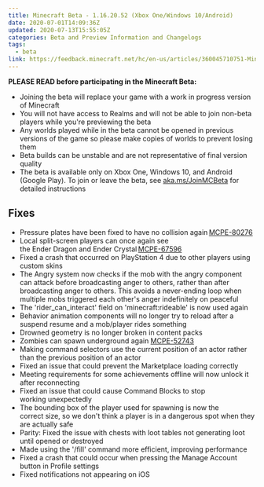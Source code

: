 ```yaml
---
title: Minecraft Beta - 1.16.20.52 (Xbox One/Windows 10/Android)
date: 2020-07-01T14:09:36Z
updated: 2020-07-13T15:55:05Z
categories: Beta and Preview Information and Changelogs
tags:
  - beta
link: https://feedback.minecraft.net/hc/en-us/articles/360045710751-Minecraft-Beta-1-16-20-52-Xbox-One-Windows-10-Android-
---
```


**PLEASE READ before participating in the Minecraft Beta:**

-   Joining the beta will replace your game with a work in progress version of Minecraft
-   You will not have access to Realms and will not be able to join non-beta players while you\'re previewing the beta
-   Any worlds played while in the beta cannot be opened in previous versions of the game so please make copies of worlds to prevent losing them
-   Beta builds can be unstable and are not representative of final version quality
-   The beta is available only on Xbox One, Windows 10, and Android (Google Play). To join or leave the beta, see [aka.ms/JoinMCBeta](https://aka.ms/JoinMCBeta) for detailed instructions

## Fixes 

-   Pressure plates have been fixed to have no collision again [MCPE-80276](https://bugs.mojang.com/browse/MCPE-80276) 
-   Local split-screen players can once again see the Ender Dragon and Ender Crystal [MCPE-67596](https://bugs.mojang.com/browse/MCPE-67596) 
-   Fixed a crash that occurred on PlayStation 4 due to other players using custom skins 
-   The Angry system now checks if the mob with the angry component can attack before broadcasting anger to others, rather than after broadcasting anger to others. This avoids a never-ending loop when multiple mobs triggered each other's anger indefinitely on peaceful
-   The \'rider_can_interact\' field on \'minecraft:rideable\' is now used again
-   Behavior animation components will no longer try to reload after a suspend resume and a mob/player rides something
-   Drowned geometry is no longer broken in content packs 
-   Zombies can spawn underground again [MCPE-52743](https://bugs.mojang.com/browse/MCPE-52743)
-   Making command selectors use the current position of an actor rather than the previous position of an actor
-   Fixed an issue that could prevent the Marketplace loading correctly
-   Meeting requirements for some achievements offline will now unlock it after reconnecting
-   Fixed an issue that could cause Command Blocks to stop working unexpectedly
-   The bounding box of the player used for spawning is now the correct size, so we don\'t think a player is in a dangerous spot when they are actually safe
-   Parity: Fixed the issue with chests with loot tables not generating loot until opened or destroyed 
-   Made using the \'/fill\' command more efficient, improving performance 
-   Fixed a crash that could occur when pressing the Manage Account button in Profile settings
-   Fixed notifications not appearing on iOS
